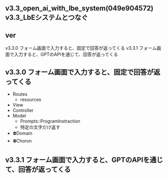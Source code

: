 v3.3_open_ai_with_lbe_system(049e904572)
v3.3_LbEシステムとつなぐ
---

## ver
v3.3.0 フォーム画面で入力すると、固定で回答が返ってくる
v3.3.1 フォーム画面で入力すると、GPTのAPIを通じて、回答が返ってくる

## v3.3.0 フォーム画面で入力すると、固定で回答が返ってくる
- Routes
  - resources
- View
- Controller
- Model
  - Prompts::ProgramInstraction
  - 特定の文字だけ返す
- ⛔️Domain
- ⛔️Choron



## v3.3.1 フォーム画面で入力すると、GPTのAPIを通じて、回答が返ってくる



